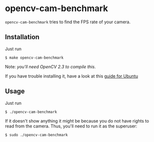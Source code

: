 opencv-cam-benchmark
====================

`opencv-cam-benchmark` tries to find the FPS rate of your camera.

Installation
------------

Just run

    $ make opencv-cam-benchmark

Note: *you'll need OpenCV 2.3 to compile this*.

If you have trouble installing it, have a look at this [guide for
Ubuntu](https://help.ubuntu.com/community/OpenCV)

Usage
-----

Just run

    $ ./opencv-cam-benchmark

If it doesn't show anything it might be because you do not have rights to read
from the camera. Thus, you'll need to run it as the superuser:


    $ sudo ./opencv-cam-benchmark




